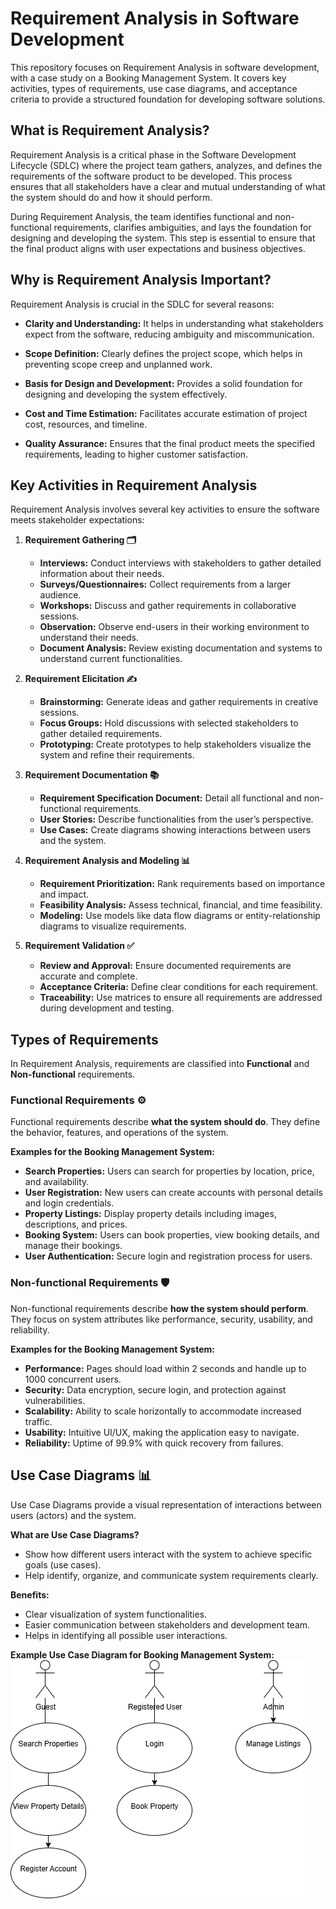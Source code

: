 # Requirement Analysis in Software Development

This repository focuses on Requirement Analysis in software development, with a case study on a Booking Management System. It covers key activities, types of requirements, use case diagrams, and acceptance criteria to provide a structured foundation for developing software solutions.
## What is Requirement Analysis?

Requirement Analysis is a critical phase in the Software Development Lifecycle (SDLC) where the project team gathers, analyzes, and defines the requirements of the software product to be developed. This process ensures that all stakeholders have a clear and mutual understanding of what the system should do and how it should perform.

During Requirement Analysis, the team identifies functional and non-functional requirements, clarifies ambiguities, and lays the foundation for designing and developing the system. This step is essential to ensure that the final product aligns with user expectations and business objectives.
## Why is Requirement Analysis Important?

Requirement Analysis is crucial in the SDLC for several reasons:

- **Clarity and Understanding:** It helps in understanding what stakeholders expect from the software, reducing ambiguity and miscommunication.

- **Scope Definition:** Clearly defines the project scope, which helps in preventing scope creep and unplanned work.

- **Basis for Design and Development:** Provides a solid foundation for designing and developing the system effectively.

- **Cost and Time Estimation:** Facilitates accurate estimation of project cost, resources, and timeline.

- **Quality Assurance:** Ensures that the final product meets the specified requirements, leading to higher customer satisfaction.
## Key Activities in Requirement Analysis

Requirement Analysis involves several key activities to ensure the software meets stakeholder expectations:

1. **Requirement Gathering 🗂️**
   - **Interviews:** Conduct interviews with stakeholders to gather detailed information about their needs.
   - **Surveys/Questionnaires:** Collect requirements from a larger audience.
   - **Workshops:** Discuss and gather requirements in collaborative sessions.
   - **Observation:** Observe end-users in their working environment to understand their needs.
   - **Document Analysis:** Review existing documentation and systems to understand current functionalities.

2. **Requirement Elicitation ✍️**
   - **Brainstorming:** Generate ideas and gather requirements in creative sessions.
   - **Focus Groups:** Hold discussions with selected stakeholders to gather detailed requirements.
   - **Prototyping:** Create prototypes to help stakeholders visualize the system and refine their requirements.

3. **Requirement Documentation 📚**
   - **Requirement Specification Document:** Detail all functional and non-functional requirements.
   - **User Stories:** Describe functionalities from the user’s perspective.
   - **Use Cases:** Create diagrams showing interactions between users and the system.

4. **Requirement Analysis and Modeling 📊**
   - **Requirement Prioritization:** Rank requirements based on importance and impact.
   - **Feasibility Analysis:** Assess technical, financial, and time feasibility.
   - **Modeling:** Use models like data flow diagrams or entity-relationship diagrams to visualize requirements.

5. **Requirement Validation ✅**
   - **Review and Approval:** Ensure documented requirements are accurate and complete.
   - **Acceptance Criteria:** Define clear conditions for each requirement.
   - **Traceability:** Use matrices to ensure all requirements are addressed during development and testing.
## Types of Requirements

In Requirement Analysis, requirements are classified into **Functional** and **Non-functional** requirements.

### Functional Requirements ⚙️
Functional requirements describe **what the system should do**. They define the behavior, features, and operations of the system.

**Examples for the Booking Management System:**
- **Search Properties:** Users can search for properties by location, price, and availability.
- **User Registration:** New users can create accounts with personal details and login credentials.
- **Property Listings:** Display property details including images, descriptions, and prices.
- **Booking System:** Users can book properties, view booking details, and manage their bookings.
- **User Authentication:** Secure login and registration process for users.

### Non-functional Requirements 🛡️
Non-functional requirements describe **how the system should perform**. They focus on system attributes like performance, security, usability, and reliability.

**Examples for the Booking Management System:**
- **Performance:** Pages should load within 2 seconds and handle up to 1000 concurrent users.
- **Security:** Data encryption, secure login, and protection against vulnerabilities.
- **Scalability:** Ability to scale horizontally to accommodate increased traffic.
- **Usability:** Intuitive UI/UX, making the application easy to navigate.
- **Reliability:** Uptime of 99.9% with quick recovery from failures.
## Use Case Diagrams 📊

Use Case Diagrams provide a visual representation of interactions between users (actors) and the system.

**What are Use Case Diagrams?**
- Show how different users interact with the system to achieve specific goals (use cases).
- Help identify, organize, and communicate system requirements clearly.

**Benefits:**
- Clear visualization of system functionalities.
- Easier communication between stakeholders and development team.
- Helps in identifying all possible user interactions.

**Example Use Case Diagram for Booking Management System:**
![Booking System Use Case](alx-booking-uc.png)


